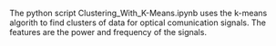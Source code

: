 The python script Clustering_With_K-Means.ipynb uses the k-means algorith to find clusters of data for optical comunication signals. The features are the power and frequency of the signals.